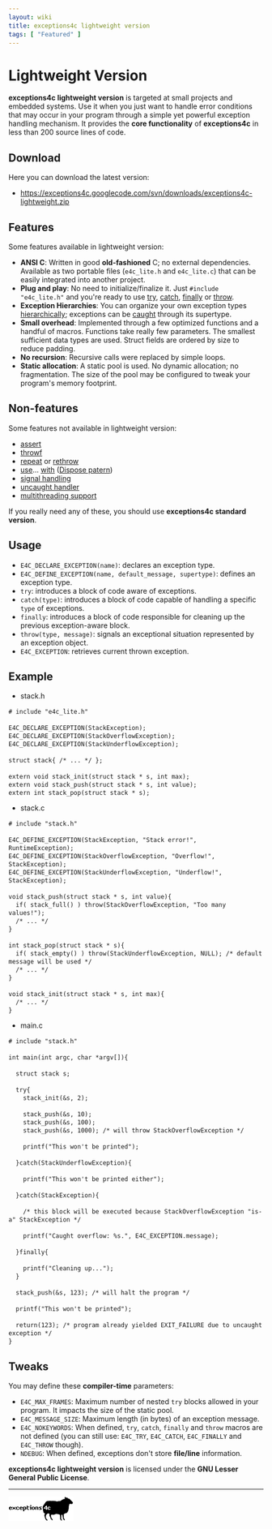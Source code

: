 ```yaml
---
layout: wiki
title: exceptions4c lightweight version
tags: [ "Featured" ]
---
```


# Lightweight Version

**exceptions4c lightweight version** is targeted at small projects and embedded systems. Use it when you just want to handle error conditions that may occur in your program through a simple yet powerful exception handling mechanism. It provides the **core functionality** of **exceptions4c** in less than 200 source lines of code.

## Download

Here you can download the latest version:

  - https://exceptions4c.googlecode.com/svn/downloads/exceptions4c-lightweight.zip

## Features

Some features available in lightweight version:

- **ANSI C**: Written in good **old-fashioned** C; no external dependencies. Available as two portable files (`e4c_lite.h` and `e4c_lite.c`) that can be easily integrated into another project.
- **Plug and play**: No need to initialize/finalize it. Just `#include "e4c_lite.h"` and you're ready to use [try](keywords.md#try), [catch](keywords.md#catch), [finally](keywords.md#finally) or [throw](keywords#throw).
- **Exception Hierarchies**: You can organize your own exception types [hierarchically](hierarchies.md); exceptions can be [caught](keywords.md#catch) through its supertype.
- **Small overhead**: Implemented through a few optimized functions and a handful of macros. Functions take really few parameters. The smallest sufficient data types are used. Struct fields are ordered by size to reduce padding.
- **No recursion**: Recursive calls were replaced by simple loops.
- **Static allocation**: A static pool is used. No dynamic allocation; no fragmentation. The size of the pool may be configured to tweak your program's memory footprint.

## Non-features

Some features not available in lightweight version:

- [assert](keywords.md#assert)
- [throwf](keywords.md#throwf)
- [repeat](keywords.md#repeat) or [rethrow](keywords.md#rethrow)
- [use](keywords.md#use)... [with](keywords.md#with) ([Dispose patern](features.md#Dispose_Pattern))
- [signal handling](signals.md)
- [uncaught handler](uncaught.md)
- [multithreading support](threads.md)

If you really need any of these, you should use **exceptions4c standard version**.

## Usage

- `E4C_DECLARE_EXCEPTION(name)`: declares an exception type.
- `E4C_DEFINE_EXCEPTION(name, default_message, supertype)`: defines an exception type.
- `try`: introduces a block of code aware of exceptions.
- `catch(type)`: introduces a block of code capable of handling a specific `type` of exceptions.
- `finally`: introduces a block of code responsible for cleaning up the previous exception-aware block.
- `throw(type, message)`: signals an exceptional situation represented by an exception object.
- `E4C_EXCEPTION`: retrieves current thrown exception.

## Example

- stack.h

```
# include "e4c_lite.h"

E4C_DECLARE_EXCEPTION(StackException);
E4C_DECLARE_EXCEPTION(StackOverflowException);
E4C_DECLARE_EXCEPTION(StackUnderflowException);

struct stack{ /* ... */ };

extern void stack_init(struct stack * s, int max);
extern void stack_push(struct stack * s, int value);
extern int stack_pop(struct stack * s);
```

- stack.c

```
# include "stack.h"

E4C_DEFINE_EXCEPTION(StackException, "Stack error!", RuntimeException);
E4C_DEFINE_EXCEPTION(StackOverflowException, "Overflow!", StackException);
E4C_DEFINE_EXCEPTION(StackUnderflowException, "Underflow!", StackException);

void stack_push(struct stack * s, int value){
  if( stack_full() ) throw(StackOverflowException, "Too many values!");
  /* ... */
}

int stack_pop(struct stack * s){
  if( stack_empty() ) throw(StackUnderflowException, NULL); /* default message will be used */
  /* ... */
}

void stack_init(struct stack * s, int max){
  /* ... */
}
```

- main.c

```
# include "stack.h"

int main(int argc, char *argv[]){

  struct stack s;

  try{
    stack_init(&s, 2);

    stack_push(&s, 10);
    stack_push(&s, 100);
    stack_push(&s, 1000); /* will throw StackOverflowException */

    printf("This won't be printed");

  }catch(StackUnderflowException){

    printf("This won't be printed either");

  }catch(StackException){

    /* this block will be executed because StackOverflowException "is-a" StackException */

    printf("Caught overflow: %s.", E4C_EXCEPTION.message);

  }finally{

    printf("Cleaning up...");
  }

  stack_push(&s, 123); /* will halt the program */

  printf("This won't be printed");

  return(123); /* program already yielded EXIT_FAILURE due to uncaught exception */
}
```

## Tweaks

You may define these **compiler-time** parameters:

- `E4C_MAX_FRAMES`: Maximum number of nested `try` blocks allowed in your program. It impacts the size of the static pool.
- `E4C_MESSAGE_SIZE`: Maximum length (in bytes) of an exception message.
- `E4C_NOKEYWORDS`: When defined, `try`, `catch`, `finally` and `throw` macros are not defined (you can still use: `E4C_TRY`, `E4C_CATCH`, `E4C_FINALLY` and `E4C_THROW` though).
- `NDEBUG`: When defined, exceptions don't store **file/line** information.

**exceptions4c lightweight version** is licensed under the **GNU Lesser General Public License**.

----

![](https://raw.githubusercontent.com/guillermocalvo/exceptions4c/master/etc/img/logo/exceptions4c_128.png)
